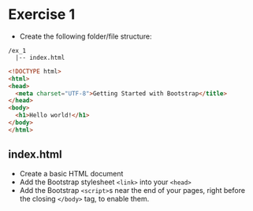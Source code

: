 # Exercise 1

* Create the following folder/file structure:
```
/ex_1
  |-- index.html
```


```html
<!DOCTYPE html>
<html>
<head>
  <meta charset="UTF-8">Getting Started with Bootstrap</title>
</head>
<body>
  <h1>Hello world!</h1>
</body>
</html>
```

## index.html
* Create a basic HTML document
* Add the Bootstrap stylesheet `<link>` into your `<head>`
* Add the Bootstrap `<script>`s near the end of your pages, right before the closing `</body>` tag, to enable them.